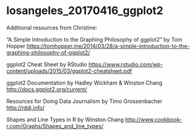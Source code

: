 # losangeles_20170416_ggplot2


Additional resources from Christine:


“A Simple Introduction to the Graphing Philosophy of ggplot2” by Tom Hopper
https://tomhopper.me/2014/03/28/a-simple-introduction-to-the-graphing-philosophy-of-ggplot2/ 

ggplot2 Cheat Sheet by RStudio
https://www.rstudio.com/wp-content/uploads/2015/03/ggplot2-cheatsheet.pdf 

ggplot2 Documentation by Hadley Wickham & Winston Chang
http://docs.ggplot2.org/current/ 

Resources for Doing Data Journalism by Timo Grossenbacher
http://rddj.info/ 

Shapes and Line Types in R by Winston Chang
http://www.cookbook-r.com/Graphs/Shapes_and_line_types/ 




